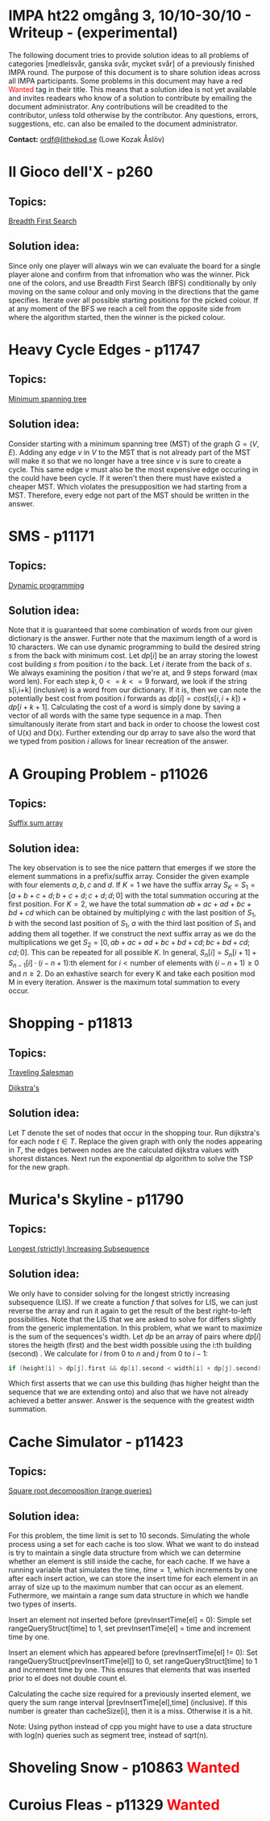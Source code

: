 <!---
Template -

# Problem name - pid
## Topics:
## Properties:
## Solution idea:
## Complexity analysis:
## Worked example:
\square 
-->

<!---Variables-->

[id_example]: https://www.google.se/
<!--- [link text to id src][id_example] -->
[sqrtdecomplink]: https://cp-algorithms.com/data_structures/sqrt_decomposition.html
[tsplink]: https://en.wikipedia.org/wiki/Travelling_salesman_problem
[lislink]: https://www.geeksforgeeks.org/longest-increasing-subsequence-dp-3/
[dpLink]: https://en.wikipedia.org/wiki/Dynamic_programming#Computer_programming
[dagLink]: https://en.wikipedia.org/wiki/Directed_acyclic_graph
[dijk]: https://en.wikipedia.org/wiki/Dijkstra%27s_algorithm
[dmst]: https://www.cs.tau.ac.il/~zwick/grad-algo-13/directed-mst.pdf
[dinic]: https://en.wikipedia.org/wiki/Dinic%27s_algorithm
[bfslink]: https://en.wikipedia.org/wiki/Breadth-first_search
[mstlink]: https://en.wikipedia.org/wiki/Minimum_spanning_tree
[prefixlink]: https://www.geeksforgeeks.org/prefix-sum-array-implementation-applications-competitive-programming/
<!---Document-->

# IMPA ht22 omgång 3, 10/10-30/10 - Writeup - (experimental)

The following document tries to provide solution ideas to all problems of categories [medlelsvår, ganska svår, mycket svår] of a previously finished IMPA round. The purpose of this document is to share solution ideas across all IMPA participants. Some problems in this document may have a red <span style="color:red"> Wanted</span> tag in their title. This means that a solution idea is not yet available and invites readears who know of a solution to contribute by emailing the document administrator. Any contributions will be creadited to the contributor, unless told otherwise by the contributor. Any questions, errors, suggestions, etc. can also be emailed to the document administrator.


**Contact:** ordf@lithekod.se (Lowe Kozak Åslöv)

# II Gioco dell'X - p260

## Topics:
[Breadth First Search][bfslink]

## Solution idea:

Since only one player will always win we can evaluate the board for a single player alone and confirm from that infromation who was the winner. Pick one of the colors, and use Breadth First Search (BFS) conditionally by only moving on the same colour and only moving in the directions that the game specifies. Iterate over all possible starting positions for the picked colour. If at any moment of the BFS we reach a cell from the opposite side from where the algorithm started, then the winner is the picked colour.


# Heavy Cycle Edges - p11747

## Topics:
[Minimum spanning tree][mstlink]

## Solution idea:

Consider starting with a minimum spanning tree (MST) of the graph $G=(V,E)$. Adding any edge $v$ in $V$ to the MST that is not already part of the MST will make it so that we no longer have a tree since $v$ is sure to create a cycle. This same edge $v$ must also be the most expensive edge occuring in the could have been cycle. If it weren't then there must have existed a cheaper MST. Which violates the presupposition we had starting from a MST. Therefore, every edge not part of the MST should be written in the answer.

# SMS - p11171

## Topics:
[Dynamic programming][dpLink]

## Solution idea:

Note that it is guaranteed that some combination of words from our given dictionary is the answer. Further note that the maximum length of a word is 10 characters. We can use dynamic programming to build the desired string $s$ from the back with minimum cost. Let $dp[i]$ be an array storing the lowest cost building $s$ from position $i$ to the back. Let $i$ iterate from the back of $s$. We always examining the position $i$ that we're at, and 9 steps forward (max word len). For each step $k$, $0 <= k <= 9$ forward, we look if the string s[i,i+k] (inclusive) is a word from our dictionary. If it is, then we can note the potentially best cost from position $i$ forwards as $dp[i] = cost(s[i,i+k]) + dp[i+k+1]$. Calculating the cost of a word is simply done by saving a vector of all words with the same type sequence in a map. Then simultanously iterate from start and back in order to choose the lowest cost of U(x) and D(x). Further extending our dp array to save also the word that we typed from position $i$ allows for linear recreation of the answer.

# A Grouping Problem - p11026

## Topics:
[Suffix sum array][prefixlink]

## Solution idea:

The key observation is to see the nice pattern that emerges if we store the element summations in a prefix/suffix array. Consider the given example with four elements $a,b,c \text{ and } d$.
If $K = 1$ we have the suffix array  $S_K = S_1 = [a+b+c+d;b+c+d;c+d;d;0]$ with the total summation occuring at the first position.
For $K=2$, we have the total summation $ab + ac + ad + bc + bd + cd$ which can be obtained by multiplying $c$ with the last position of $S_1$, $b$ with the second last position of $S_1$, $a$ with the third last position of $S_1$ and adding them all together. If we construct the next suffix array as we do the multiplications we get $S_2 = [0,ab + ac + ad + bc + bd + cd; bc + bd + cd; cd;0]$. This can be repeated for all possible $K$. In general, $S_n[i] = S_n[i+1] + S_{n-1}[i] \cdot (i-n+1)\text{:th element}$ for $i \lt \text{number of elements with } (i-n+1) \ge 0 \text{ and }  n \ge 2$. Do an exhastive search for every K and take each position mod M in every iteration. Answer is the maximum total summation to every occur.


# Shopping - p11813

## Topics:
[Traveling Salesman][tsplink]

[Dijkstra's][dijk]
## Solution idea:

Let $T$ denote the set of nodes that occur in the shopping tour. Run dijkstra's for each node $t \in T$. Replace the given graph with only the nodes appearing in $T$, the edges between nodes are the calculated dijkstra values with shorest distances. Next run the exponential dp algorithm to solve the TSP for the new graph.


# Murica's Skyline - p11790
## Topics:
[Longest (strictly) Increasing Subsequence][lislink]

## Solution idea:

We only have to consider solving for the longest strictly increasing subsequence (LIS). If we create a function $f$ that solves for LIS, we can just reverse the array and run it again to get the result of the best right-to-left possibilities. Note that the LIS that we are asked to solve for differs slightly from the generic implementation. In this problem, what we want to maximize is the sum of the sequences's width. Let $dp$ be an array of pairs where $dp[i] \text{ stores the heigth (first) and the best width possible using the i:th building (second) }$. We calculate for $i$ from 0 to $n$ and $j$ from 0 to $i-1$:
```cpp
if (height[i] > dp[j].first && dp[i].second < width[i] + dp[j].second) dp[i].second = width[i] + dp[j].second$
```
Which first asserts that we can use this building (has higher height than the sequence that we are extending onto) and also that we have not already achieved a better answer. Answer is the sequence with the greatest width summation.


# Cache Simulator - p11423
## Topics:
[Square root decomposition (range queries)][sqrtdecomplink]

## Solution idea:

For this problem, the time limit is set to 10 seconds. Simulating the whole process using a set for each cache is too slow. What we want to do instead is try to maintain a single data structure from which we can determine whether an element is still inside the cache, for each cache. If we have a running variable that simulates the time, $time = 1$, which increments by one after each insert action, we can store the insert time for each element in an array of size up to the maximum number that can occur as an element. Futhermore, we maintain a range sum data structure in which we handle two types of inserts.

Insert an element not inserted before (prevInsertTime[el] = 0): Simple set rangeQueryStruct[time] to 1, set prevInsertTime[el] = time and increment time by one.


Insert an element which has appeared before (prevInsertTime[el] != 0): Set rangeQueryStruct[prevInsertTime[el]] to 0, set rangeQueryStruct[time] to 1 and increment time by one. This ensures that elements that was inserted prior to el does not double count el.


Calculating the cache size required for a previously inserted element, we query the sum range interval [prevInsertTime[el],time] (inclusive). If this number is greater than cacheSize[i], then it is a miss. Otherwise it is a hit.

Note: Using python instead of cpp you might have to use a data structure with log(n) queries such as segment tree, instead of sqrt(n).


# Shoveling Snow - p10863 <span style="color:red"> Wanted</span>

# Curoius Fleas - p11329 <span style="color:red"> Wanted</span>
